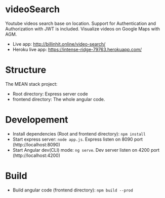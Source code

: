 # videoSearch
Youtube videos search base on location. Support for Authentication and Authorization with JWT is included. Visualize videos on Google Maps with AGM. 
- Live app: http://billinhit.online/video-search/
- Heroku live app: https://intense-ridge-79763.herokuapp.com/
# Structure
The MEAN stack project:
- Root directory: Express server code
- frontend directory: The whole angular code.
# Developement
- Install dependencies (Root and frontend directory): `npm install`
- Start express server: `node app.js`. Express listen on 8090 port (http://localhost:8090)
- Start Angular dev(CLI) mode: `ng serve`. Dev server listen on 4200 port (http://localhost:4200)
# Build
- Build angular code (frontend directory): `npm build --prod`
